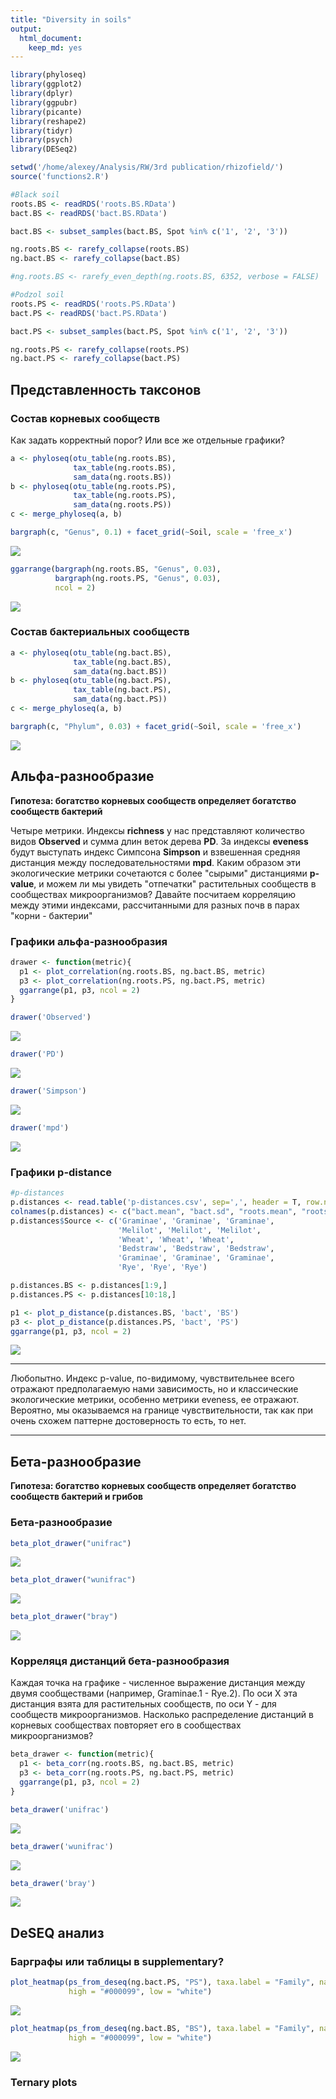 ```yaml
---
title: "Diversity in soils"
output:
  html_document: 
    keep_md: yes
---
```



```r
library(phyloseq)
library(ggplot2)
library(dplyr)
library(ggpubr)
library(picante)
library(reshape2)
library(tidyr)
library(psych)
library(DESeq2)

setwd('/home/alexey/Analysis/RW/3rd publication/rhizofield/')
source('functions2.R')
```


```r
#Black soil
roots.BS <- readRDS('roots.BS.RData')
bact.BS <- readRDS('bact.BS.RData')

bact.BS <- subset_samples(bact.BS, Spot %in% c('1', '2', '3'))

ng.roots.BS <- rarefy_collapse(roots.BS)
ng.bact.BS <- rarefy_collapse(bact.BS)

#ng.roots.BS <- rarefy_even_depth(ng.roots.BS, 6352, verbose = FALSE)
```


```r
#Podzol soil
roots.PS <- readRDS('roots.PS.RData')
bact.PS <- readRDS('bact.PS.RData')

bact.PS <- subset_samples(bact.PS, Spot %in% c('1', '2', '3'))

ng.roots.PS <- rarefy_collapse(roots.PS)
ng.bact.PS <- rarefy_collapse(bact.PS)
```

## Представленность таксонов

### Состав корневых сообществ

Как задать корректный порог? Или все же отдельные графики?


```r
a <- phyloseq(otu_table(ng.roots.BS),
              tax_table(ng.roots.BS),
              sam_data(ng.roots.BS))
b <- phyloseq(otu_table(ng.roots.PS),
              tax_table(ng.roots.PS),
              sam_data(ng.roots.PS))
c <- merge_phyloseq(a, b)

bargraph(c, "Genus", 0.1) + facet_grid(~Soil, scale = 'free_x')
```

![](diversity_analysis_files/figure-html/unnamed-chunk-4-1.png)<!-- -->

```r
ggarrange(bargraph(ng.roots.BS, "Genus", 0.03),
          bargraph(ng.roots.PS, "Genus", 0.03),
          ncol = 2)
```

![](diversity_analysis_files/figure-html/unnamed-chunk-4-2.png)<!-- -->

### Состав бактериальных сообществ



```r
a <- phyloseq(otu_table(ng.bact.BS),
              tax_table(ng.bact.BS),
              sam_data(ng.bact.BS))
b <- phyloseq(otu_table(ng.bact.PS),
              tax_table(ng.bact.PS),
              sam_data(ng.bact.PS))
c <- merge_phyloseq(a, b)

bargraph(c, "Phylum", 0.03) + facet_grid(~Soil, scale = 'free_x')
```

![](diversity_analysis_files/figure-html/unnamed-chunk-5-1.png)<!-- -->


## Альфа-разнообразие

**Гипотеза: богатство корневых сообществ определяет богатство сообществ бактерий**

Четыре метрики. Индексы **richness** у нас представляют количество видов **Observed** и сумма длин веток дерева **PD**. За индексы **eveness** будут выступать индекс Симпсона **Simpson** и взвешенная средняя дистанция между последовательностями **mpd**.
Каким образом эти экологические метрики сочетаются с более "сырыми" дистанциями **p-value**, и можем ли мы увидеть "отпечатки" растительных сообществ в сообществах микроорганизмов?
Давайте посчитаем корреляцию между этими индексами, рассчитанными для разных почв в парах "корни - бактерии"


### Графики альфа-разнообразия


```r
drawer <- function(metric){
  p1 <- plot_correlation(ng.roots.BS, ng.bact.BS, metric)
  p3 <- plot_correlation(ng.roots.PS, ng.bact.PS, metric)
  ggarrange(p1, p3, ncol = 2)
}

drawer('Observed')
```

![](diversity_analysis_files/figure-html/unnamed-chunk-6-1.png)<!-- -->

```r
drawer('PD')
```

![](diversity_analysis_files/figure-html/unnamed-chunk-6-2.png)<!-- -->

```r
drawer('Simpson')
```

![](diversity_analysis_files/figure-html/unnamed-chunk-6-3.png)<!-- -->

```r
drawer('mpd')
```

![](diversity_analysis_files/figure-html/unnamed-chunk-6-4.png)<!-- -->

### Графики p-distance


```r
#p-distances
p.distances <- read.table('p-distances.csv', sep=',', header = T, row.names = 1)
colnames(p.distances) <- c("bact.mean", "bact.sd", "roots.mean", "roots.sd", "fungi.mean", "fungi.sd")
p.distances$Source <- c('Graminae', 'Graminae', 'Graminae',
                        'Melilot', 'Melilot', 'Melilot',
                        'Wheat', 'Wheat', 'Wheat',
                        'Bedstraw', 'Bedstraw', 'Bedstraw',
                        'Graminae', 'Graminae', 'Graminae',
                        'Rye', 'Rye', 'Rye')

p.distances.BS <- p.distances[1:9,]
p.distances.PS <- p.distances[10:18,]

p1 <- plot_p_distance(p.distances.BS, 'bact', 'BS')
p3 <- plot_p_distance(p.distances.PS, 'bact', 'PS')
ggarrange(p1, p3, ncol = 2)
```

![](diversity_analysis_files/figure-html/unnamed-chunk-7-1.png)<!-- -->

---

Любопытно. Индекс p-value, по-видимому, чувствительнее всего отражают предполагаемую нами зависимость, но и классические экологические метрики, особенно метрики eveness, ее отражают. 
Вероятно, мы оказываемся на границе чувствительности, так как при очень схожем паттерне достоверность то есть, то нет. 

---


## Бета-разнообразие

**Гипотеза: богатство корневых сообществ определяет богатство сообществ бактерий и грибов**

### Бета-разнообразие


```r
beta_plot_drawer("unifrac")
```

![](diversity_analysis_files/figure-html/unnamed-chunk-8-1.png)<!-- -->

```r
beta_plot_drawer("wunifrac")
```

![](diversity_analysis_files/figure-html/unnamed-chunk-8-2.png)<!-- -->

```r
beta_plot_drawer("bray")
```

![](diversity_analysis_files/figure-html/unnamed-chunk-8-3.png)<!-- -->


### Корреляця дистанций бета-разнообразия

Каждая точка на графике - численное выражение дистанция между двумя сообществами (например, Graminae.1 - Rye.2). По оси Х эта дистанция взята для растительных сообществ, по оси Y - для сообществ микроорганизмов. Насколько распределение дистанций в корневых сообществах повторяет его в сообществах микроорганизмов?


```r
beta_drawer <- function(metric){
  p1 <- beta_corr(ng.roots.BS, ng.bact.BS, metric)
  p3 <- beta_corr(ng.roots.PS, ng.bact.PS, metric)
  ggarrange(p1, p3, ncol = 2)
}

beta_drawer('unifrac')
```

![](diversity_analysis_files/figure-html/unnamed-chunk-9-1.png)<!-- -->

```r
beta_drawer('wunifrac')
```

![](diversity_analysis_files/figure-html/unnamed-chunk-9-2.png)<!-- -->

```r
beta_drawer('bray')
```

![](diversity_analysis_files/figure-html/unnamed-chunk-9-3.png)<!-- -->


## DeSEQ анализ

### Барграфы или таблицы в supplementary?

```r
plot_heatmap(ps_from_deseq(ng.bact.PS, "PS"), taxa.label = "Family", na.value = "white",
             high = "#000099", low = "white")
```

![](diversity_analysis_files/figure-html/unnamed-chunk-10-1.png)<!-- -->


```r
plot_heatmap(ps_from_deseq(ng.bact.BS, "BS"), taxa.label = "Family", na.value = "white",
             high = "#000099", low = "white")
```

![](diversity_analysis_files/figure-html/unnamed-chunk-11-1.png)<!-- -->


### Ternary plots









